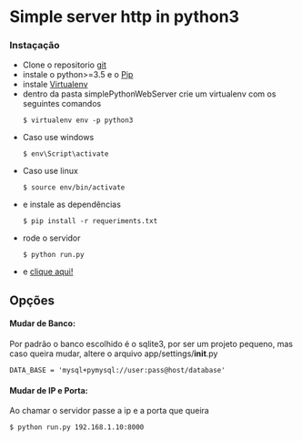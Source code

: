 # Simple server http in python3

### Instaçação

- Clone o repositorio [git](https://git-scm.com/download/linux)
- instale o  python>=3.5 e o [Pip](https://pypi.python.org/pypi/pip)
- instale [Virtualenv](https://virtualenv.pypa.io/en/stable/)
- dentro da pasta simplePythonWebServer crie um virtualenv com os seguintes comandos 
    ```
    $ virtualenv env -p python3
    ```
- Caso use windows 
    ```
    $ env\Script\activate
    ```
- Caso use linux
    ```
    $ source env/bin/activate
    ```
- e instale as dependências
    ```
    $ pip install -r requeriments.txt
    ```
 - rode o servidor
    ```
    $ python run.py
    ```
- e [clique aqui!](http://127.0.0.1:8080)

## Opções
#### Mudar de Banco:
Por padrão o banco escolhido é o sqlite3, por ser um projeto pequeno, mas caso queira mudar, altere o arquivo app/settings/__init__.py
    
    DATA_BASE = 'mysql+pymysql://user:pass@host/database'
    

#### Mudar de IP e Porta:
Ao chamar o servidor passe a ip e a porta que queira

    $ python run.py 192.168.1.10:8000
    
